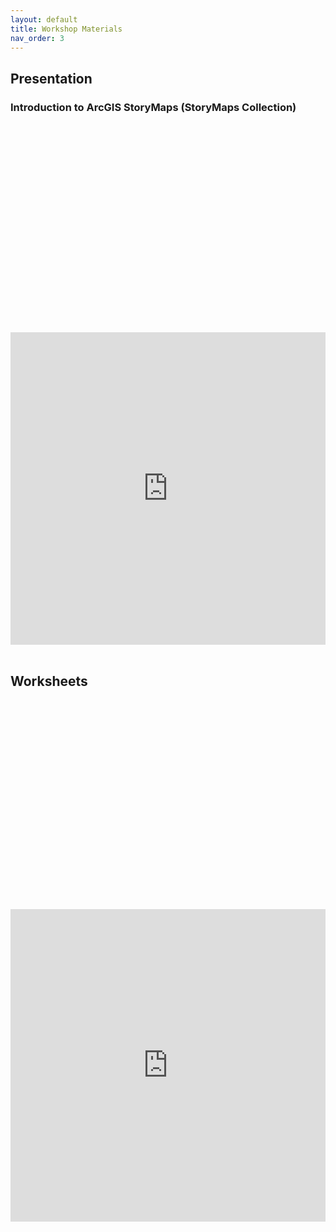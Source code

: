 ```yaml
---
layout: default
title: Workshop Materials
nav_order: 3
---
```


## Presentation
### Introduction to ArcGIS StoryMaps (StoryMaps Collection)
<div style="position:relative;padding-top:66.25%;">
<iframe src="https://storymaps.arcgis.com/collections/477f5141bd04436ab0387cb0352c9dd9" width="100%" height="500px" frameborder="0" allowfullscreen allow="geolocation"></iframe>
</div>
<br>

## Worksheets
<div style="position:relative;padding-top:66.25%;">
<iframe src="https://storymaps.arcgis.com/stories/765d89105a4a4b10ac4ee95b1cef8183?header" width="100%" height="500px" frameborder="0" allowfullscreen allow="geolocation"></iframe>
</div>
<br>
